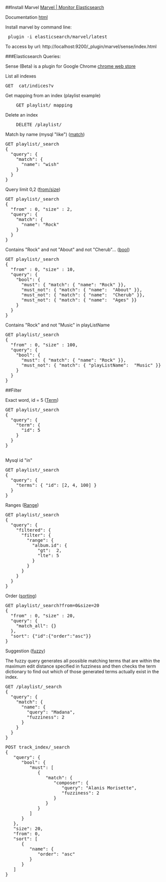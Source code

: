 ##Install Marvel [Marvel | Monitor Elasticsearch](https://www.elastic.co/products/marvel)

Documentation [html](https://www.elastic.co/guide/en/marvel/current/index.html)

Install marvel by command line:

<pre>
 plugin -i elasticsearch/marvel/latest
</pre>

To access by url:
http://localhost:9200/_plugin/marvel/sense/index.html

###Elasticsearch Queries:

Sense (Beta) is a plugin for Google Chrome [chrome web store](https://chrome.google.com/webstore/detail/sense-beta/lhjgkmllcaadmopgmanpapmpjgmfcfig)

List all indexes
<pre>
GET _cat/indices?v
</pre>

Get mapping from an index (playlist example)
<pre>
    GET playlist/_mapping
</pre>


Delete an index
<pre>
    DELETE /playlist/
</pre>

Match by name (mysql "like") ([match](https://www.elastic.co/guide/en/elasticsearch/reference/1.4/query-dsl-match-query.html))

<pre>
GET playlist/_search
{
  "query": {
    "match": {
      "name": "wish"
    }
  }
}
</pre>

Query limit 0,2 ([from/size](https://www.elastic.co/guide/en/elasticsearch/reference/current/search-request-from-size.html))

<pre>
GET playlist/_search
{
  "from" : 0, "size" : 2, 
  "query": {
    "match": {
      "name": "Rock"
    }
  }
}
</pre>

Contains "Rock" and not "About" and not "Cherub"... ([bool](https://www.elastic.co/guide/en/elasticsearch/reference/current/query-dsl-bool-query.html))

<pre>
GET playlist/_search
{
  "from" : 0, "size" : 10, 
  "query": {
    "bool": {
      "must": { "match": { "name": "Rock" }},
      "must_not": { "match": { "name":  "About" }},
      "must_not": { "match": { "name":  "Cherub" }},
      "must_not": { "match": { "name":  "Ages" }}
    }
  }
}
</pre>

Contains "Rock" and not "Music" in playListName

<pre>
GET playlist/_search
{
  "from" : 0, "size" : 100, 
  "query": {
    "bool": {
      "must": { "match": { "name": "Rock" }},
      "must_not": { "match": { "playListName":  "Music" }}
    }
  }
}
</pre>

##Filter

Exact word, id = 5 ([Term](https://www.elastic.co/guide/en/elasticsearch/reference/current/query-dsl-terms-query.html))

<pre>
GET playlist/_search
{
  "query": {
    "term": {
      "id": 5
    }
  }
}

</pre>

Mysql id "in" 

<pre>
GET playlist/_search
{
  "query": {
    "terms": { "id": [2, 4, 100] }
  }
}
</pre>

Ranges ([Range](https://www.elastic.co/guide/en/elasticsearch/reference/current/query-dsl-range-query.html))

<pre>
GET playlist/_search
{
  "query": {
    "filtered": {
      "filter": {
        "range": {
          "album.id": {
            "gt":  2,
            "lte": 5
          }
        }
      }
    }
  }
}
</pre>

Order ([sorting](https://www.elastic.co/guide/en/elasticsearch/guide/current/_sorting.html))

<pre>
GET playlist/_search?from=0&size=20
{
  "from" : 0, "size" : 20, 
  "query": {
    "match_all": {}
  },
  "sort": {"id":{"order":"asc"}}
}
</pre>


Suggestion ([fuzzy](https://www.elastic.co/blog/found-fuzzy-search))

The fuzzy query generates all possible matching terms that are within the maximum edit distance specified 
in fuzziness and then checks the term dictionary to find out which of those generated terms actually exist 
in the index.

<pre>
GET /playlist/_search
{
  "query": {
    "match": {
      "name": {
        "query": "Madana",
        "fuzziness": 2
      }
    }
  }
}
</pre>


<pre>
POST track_index/_search
{
   "query": {
      "bool": {
         "must": [
            {
               "match": {
                  "composer": {
                     "query": "Alanis Morisette",
                     "fuzziness": 2
                  }
               }
            }
         ]
      }
   },
   "size": 20,
   "from": 0,
   "sort": [
      {
         "name": {
            "order": "asc"
         }
      }
   ]
}
</pre>
